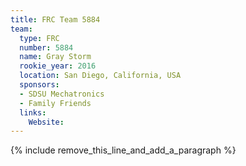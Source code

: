 ```yaml
---
title: FRC Team 5884
team:
  type: FRC
  number: 5884
  name: Gray Storm
  rookie_year: 2016
  location: San Diego, California, USA
  sponsors:
  - SDSU Mechatronics
  - Family Friends
  links:
    Website:
---
```


{% include remove_this_line_and_add_a_paragraph %}